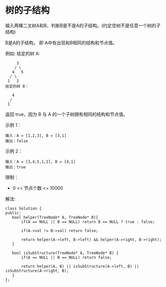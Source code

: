 #  树的子结构

输入两棵二叉树A和B，判断B是不是A的子结构。(约定空树不是任意一个树的子结构)

B是A的子结构， 即 A中有出现和B相同的结构和节点值。

例如:
给定的树 A:
```
     3
    / \
   4   5
  / \
 1   2
给定的树 B：
```
```
   4 
  /
 1
```
返回 true，因为 B 与 A 的一个子树拥有相同的结构和节点值。

示例 1：
```
输入：A = [1,2,3], B = [3,1]
输出：false
```
示例 2：
```
输入：A = [3,4,5,1,2], B = [4,1]
输出：true
```
限制：

* 0 <= 节点个数 <= 10000

解法:
```
class Solution {
public:
   bool helper(TreeNode* A, TreeNode* B){
       if(A == NULL || B == NULL) return B == NULL ? true : false;
       
       if(A->val != B->val) return false;
       
       return helper(A->left, B->left) && helper(A->right, B->right);
   }

   bool isSubStructure(TreeNode* A, TreeNode* B) {
       if(A == NULL || B == NULL) return false;
       
       return helper(A, B) || isSubStructure(A->left, B) || isSubStructure(A->right, B);
   }
};
```
